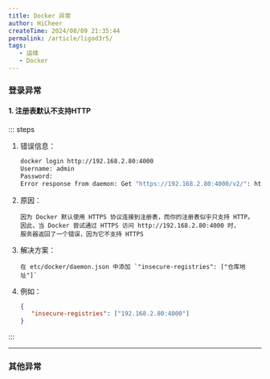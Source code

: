 ```yaml
---
title: Docker 异常
author: HiCheer
createTime: 2024/08/09 21:35:44
permalink: /article/ligod3r5/
tags:
   - 运维
   - Docker
---
```


### 登录异常

#### 1. 注册表默认不支持HTTP
::: steps
1. 错误信息：
    ```bash
    docker login http://192.168.2.80:4000  
    Username: admin
    Password:
    Error response from daemon: Get "https://192.168.2.80:4000/v2/": http: server gave HTTP response to HTTPS client
    ```

2. 原因：
    ```text
    因为 Docker 默认使用 HTTPS 协议连接到注册表，而你的注册表似乎只支持 HTTP。
    因此，当 Docker 尝试通过 HTTPS 访问 http://192.168.2.80:4000 时，
    服务器返回了一个错误，因为它不支持 HTTPS
    ```

3. 解决方案：
    ```text
    在 etc/docker/daemon.json 中添加 `"insecure-registries": ["仓库地址"]`
    ```
   
4. 例如：
    ```json
    {
       "insecure-registries": ["192.168.2.80:4000"]
    }
    ```
:::



---
### 其他异常
